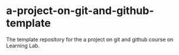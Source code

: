 # a-project-on-git-and-github-template
The template repository for the a project on git and github course on Learning Lab.
